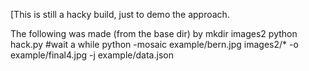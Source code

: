 [This is still a hacky build, just to demo the approach.

The following was made (from the base dir) by
  mkdir images2
  python hack.py 
  #wait a while
  python -mosaic example/bern.jpg images2/* -o example/final4.jpg -j example/data.json

